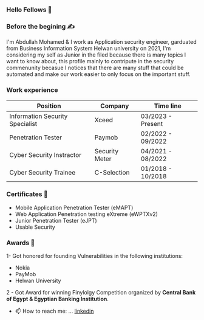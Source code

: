 ### Hello Fellows 👋

### Before the begining ✍️
I'm Abdullah Mohamed & I work as Application security engineer, garduated from Business Information System Helwan university on 2021, I'm considering my self as Junior in the filed because there is many topics I want to know about, this profile mainly to contripute in the security commenunity becasue I notices that there are many stuff that could be automated and make our work easier to only focus on the important stuff.  

### Work experience

| Position                          | Company               | Time line                 |
| --------------------------------- | --------------------  | ------------------------- |
| Information Security Specialist   | Xceed                 | 03/2023 - Present         |
| Penetration Tester                | Paymob                | 02/2022 - 09/2022         |
| Cyber Security Instractor         | Security Meter        | 04/2021 - 08/2022         |
| Cyber Security Trainee            | C-Selection           | 01/2018 - 10/2018         |

### Certificates 📜
- Mobile Application Penetration Tester (eMAPT)
- Web Application Penetration testing eXtreme (eWPTXv2)
- Junior Penetration Tester (eJPT)
- Usable Security

### Awards 🎉
1- Got honored for founding Vulnerabilities in the following institutions:
  - Nokia
  - PayMob  
  - Helwan University

2 - Got Award for winning Finylolgy Competition organized by **Central Bank of Egypt & Egyptian Banking Institution**.


- 📫 How to reach me: ... [linkedin](https://www.linkedin.com/in/abdullah-mohamed-b86384150/)
